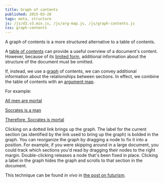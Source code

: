 ```yaml
---
title: Graph of contents
published: 2015-03-28
tags: meta, structure
js: /js/d3.v3.min.js, /js/arg-map.js, /js/graph-contents.js
css: graph-contents
---
```


<div class="abstract">
A graph of contents is a more structured alternative to a table of contents.
</div>

A [table of contents](https://en.wikipedia.org/wiki/Table_of_contents) can
provide a useful overview of a document's content. However, because of its
[limited form](https://en.wikipedia.org/wiki/Tree_(graph_theory)), additional
information about the structure of the document must be omitted.

If, instead, we use a
[graph](https://en.wikipedia.org/wiki/Directed_graph) of contents, we
can convey additional information about the relationships between sections. In
effect, we combine the table of contents with an
[argument map](https://en.wikipedia.org/wiki/Argument_map).

<!--more-->

For example:

<a href="#arg-map" id="major">All men are mortal</a>

<a href="#arg-map" id="minor">Socrates is a man</a>

<a href="#arg-map" id="conclusion">Therefore, Socrates is mortal</a>

Clicking on a dotted link brings up the graph. The label for the current section
(as identified by the link used to bring up the graph) is bolded in the graph.
You can reorganize the graph by dragging a node to fix it into a position.
For example, if you were skipping around in a large document, you could track
which sections you'd read by dragging their nodes to the right margin.
Double-clicking releases a node that's been fixed in place. Clicking a label in
the graph hides the graph and scrolls to that section in the document.

This technique can be found *in vivo* in [the post on futurism](../futurism).
